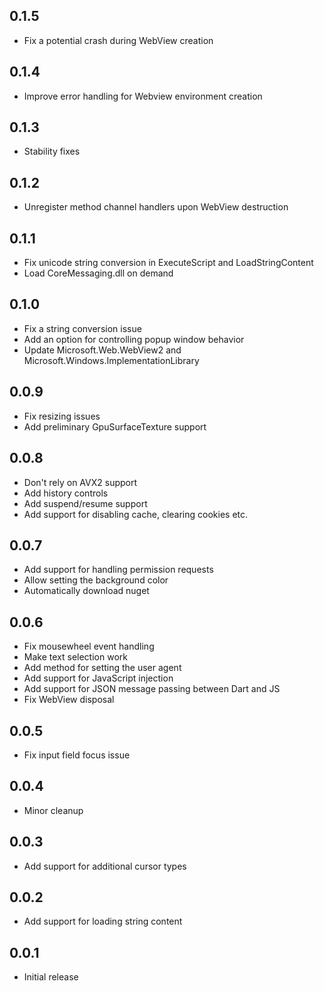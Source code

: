 ## 0.1.5

* Fix a potential crash during WebView creation

## 0.1.4

* Improve error handling for Webview environment creation

## 0.1.3

* Stability fixes

## 0.1.2

* Unregister method channel handlers upon WebView destruction

## 0.1.1

* Fix unicode string conversion in ExecuteScript and LoadStringContent
* Load CoreMessaging.dll on demand

## 0.1.0

* Fix a string conversion issue
* Add an option for controlling popup window behavior
* Update Microsoft.Web.WebView2 and Microsoft.Windows.ImplementationLibrary

## 0.0.9

* Fix resizing issues
* Add preliminary GpuSurfaceTexture support

## 0.0.8

* Don't rely on AVX2 support
* Add history controls
* Add suspend/resume support
* Add support for disabling cache, clearing cookies etc.

## 0.0.7

* Add support for handling permission requests
* Allow setting the background color
* Automatically download nuget

## 0.0.6

* Fix mousewheel event handling
* Make text selection work
* Add method for setting the user agent
* Add support for JavaScript injection
* Add support for JSON message passing between Dart and JS
* Fix WebView disposal

## 0.0.5

* Fix input field focus issue

## 0.0.4

* Minor cleanup

## 0.0.3

* Add support for additional cursor types

## 0.0.2

* Add support for loading string content

## 0.0.1

* Initial release
